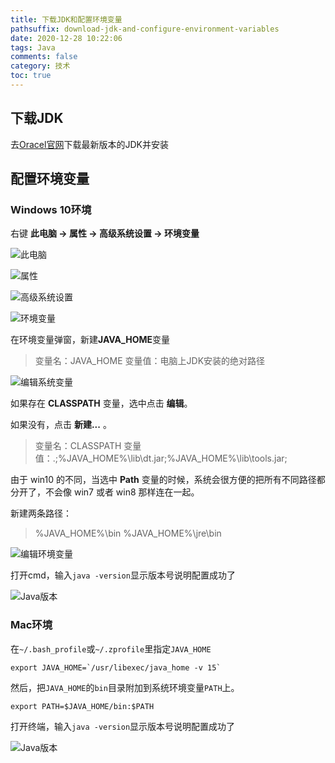 ```yaml
---
title: 下载JDK和配置环境变量
pathsuffix: download-jdk-and-configure-environment-variables
date: 2020-12-28 10:22:06
tags: Java
comments: false
category: 技术
toc: true
---
```

## 下载JDK

去[Oracel官网](https://www.oracle.com/index.html)下载最新版本的JDK并安装

## 配置环境变量

### Windows 10环境

右键 **此电脑 -> 属性 -> 高级系统设置 -> 环境变量**

![此电脑](img1.png)

![属性](img2.png)

![高级系统设置](img3.png)

![环境变量](img4.png)

在环境变量弹窗，新建**JAVA_HOME**变量

> 变量名：JAVA_HOME
> 变量值：电脑上JDK安装的绝对路径

![编辑系统变量](img5.png)

如果存在 **CLASSPATH** 变量，选中点击 **编辑**。

如果没有，点击 **新建...** 。

> 变量名：CLASSPATH
> 变量值：.;%JAVA_HOME%\lib\dt.jar;%JAVA_HOME%\lib\tools.jar;

由于 win10 的不同，当选中 **Path** 变量的时候，系统会很方便的把所有不同路径都分开了，不会像 win7 或者 win8 那样连在一起。

新建两条路径：

> %JAVA_HOME%\bin
> %JAVA_HOME%\jre\bin

![编辑环境变量](img6.png)

打开cmd，输入`java -version`显示版本号说明配置成功了

![Java版本](img7.png)

### Mac环境

在`~/.bash_profile`或`~/.zprofile`里指定`JAVA_HOME`

```
export JAVA_HOME=`/usr/libexec/java_home -v 15`
```

然后，把`JAVA_HOME`的`bin`目录附加到系统环境变量`PATH`上。

```
export PATH=$JAVA_HOME/bin:$PATH
```

打开终端，输入`java -version`显示版本号说明配置成功了

![Java版本](img8.png)

